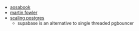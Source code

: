 - [aosabook](https://aosabook.org/en/v2/sqlalchemy.html)
- [martin fowler](https://martinfowler.com/architecture/)
- [scaling postgres](https://www.youtube.com/watch?v=D71Uq9WByIM)
  - supabase is an alternative to single threaded pgbouncer
